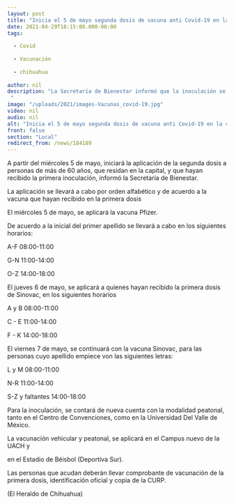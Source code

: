 ```yaml
---
layout: post
title: "Inicia el 5 de mayo segunda dosis de vacuna anti Covid-19 en la ciudad"
date: 2021-04-29T18:15:00.000-06:00
tags:
  
  - Covid
  
  - Vacunación
  
  - chihuahua
  
author: nil
description: "La Secretaría de Bienestar informó que la inoculación se realizará según la inicial del primer apellido "
image: "/uploads/2021/images-Vacunas_covid-19.jpg"
video: nil
audio: nil
alt: "Inicia el 5 de mayo segunda dosis de vacuna anti Covid-19 en la ciudad"
front: false
section: "Local"
redirect_from: /news/184189
---
```


A partir del miércoles 5 de mayo, iniciará la aplicación de la segunda dosis a personas de más de 60 años, que residan en la capital, y que hayan recibido la primera inoculación, informó la Secretaría de Bienestar.

La aplicación se llevará a cabo por orden alfabético y de acuerdo a la vacuna que hayan recibido en la primera dosis

El miércoles 5 de mayo, se aplicará la vacuna Pfizer.

De acuerdo a la inicial del primer apellido se llevará a cabo en los siguientes horarios:

A-F 08:00-11:00

G-N 11:00-14:00

O-Z 14:00-18:00

El jueves 6 de mayo, se aplicará a quienes hayan recibido la primera dosis de Sinovac, en los siguientes horarios

A y B 08:00-11:00

C - E 11:00-14:00

F - K 14:00-18:00

El viernes 7 de mayo, se continuará con la vacuna Sinovac, para las personas cuyo apellido empiece von las siguientes letras:

L y M 08:00-11:00

N-R 11:00-14:00

S-Z y faltantes 14:00-18:00

Para la inoculación, se contará de nueva cuenta con la modalidad peatonal, tanto en el Centro de Convenciones, como en la Universidad Del Valle de México.

La vacunación vehicular y peatonal, se aplicará en el Campus nuevo de la UACH y

en el Estadio de Béisbol (Deportiva Sur).

Las personas que acudan deberán llevar comprobante de vacunación de la primera dosis, identificación oficial y copia de la CURP.

(El Heraldo de Chihuahua)